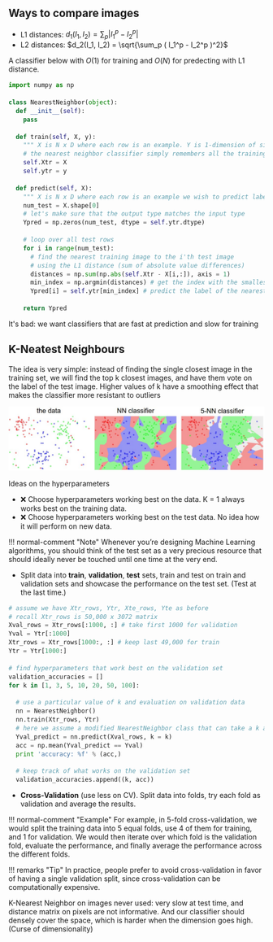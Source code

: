 ## Ways to compare images

- L1 distances: $d_1(I_1, I_2) = \sum_p \vert I_1^p - I_2^p \vert$
- L2 distances: $d_2(I_1, I_2) = \sqrt{\sum_p ( I_1^p - I_2^p )^2}$

A classifier below with $O(1)$ for training and $O(N)$ for predecting with L1 distance.



```python
import numpy as np

class NearestNeighbor(object):
  def __init__(self):
    pass

  def train(self, X, y):
    """ X is N x D where each row is an example. Y is 1-dimension of size N """
    # the nearest neighbor classifier simply remembers all the training data
    self.Xtr = X
    self.ytr = y

  def predict(self, X):
    """ X is N x D where each row is an example we wish to predict label for """
    num_test = X.shape[0]
    # let's make sure that the output type matches the input type
    Ypred = np.zeros(num_test, dtype = self.ytr.dtype)

    # loop over all test rows
    for i in range(num_test):
      # find the nearest training image to the i'th test image
      # using the L1 distance (sum of absolute value differences)
      distances = np.sum(np.abs(self.Xtr - X[i,:]), axis = 1)
      min_index = np.argmin(distances) # get the index with the smallest distance
      Ypred[i] = self.ytr[min_index] # predict the label of the nearest example

    return Ypred
```

It's bad: we want classifiers that are fast at prediction and slow for training

## K-Neatest Neighbours
The idea is very simple: instead of finding the single closest image in the training set, we will find the top k closest images, and have them vote on the label of the test image.
Higher values of k have a smoothing effect that makes the classifier more resistant to outliers

![K-NN.png](./resources/NNClassifier.png)

Ideas on the hyperparameters
- ❌ Choose hyperparameters working best on the data. K = 1 always works best on the training data.
- ❌ Choose hyperparameters working best on the test data. No idea how it will perform on new data.

!!! normal-comment "Note"
    Whenever you’re designing Machine Learning algorithms, you should think of the test set as a very precious resource that should ideally never be touched until one time at the very end.

- Split data into **train**, **validation**, **test** sets, train and test on train and validation sets and showcase the performance on the test set. (Test at the last time.)


```python
# assume we have Xtr_rows, Ytr, Xte_rows, Yte as before
# recall Xtr_rows is 50,000 x 3072 matrix
Xval_rows = Xtr_rows[:1000, :] # take first 1000 for validation
Yval = Ytr[:1000]
Xtr_rows = Xtr_rows[1000:, :] # keep last 49,000 for train
Ytr = Ytr[1000:]

# find hyperparameters that work best on the validation set
validation_accuracies = []
for k in [1, 3, 5, 10, 20, 50, 100]:

  # use a particular value of k and evaluation on validation data
  nn = NearestNeighbor()
  nn.train(Xtr_rows, Ytr)
  # here we assume a modified NearestNeighbor class that can take a k as input
  Yval_predict = nn.predict(Xval_rows, k = k)
  acc = np.mean(Yval_predict == Yval)
  print 'accuracy: %f' % (acc,)

  # keep track of what works on the validation set
  validation_accuracies.append((k, acc))
```

- **Cross-Validation** (use less on CV). Split data into folds, try each fold as validation and average the results.

!!! normal-comment "Example"
    For example, in 5-fold cross-validation, we would split the training data into 5 equal folds, use 4 of them for training, and 1 for validation. We would then iterate over which fold is the validation fold, evaluate the performance, and finally average the performance across the different folds.

!!! remarks "Tip"
    In practice, people prefer to avoid cross-validation in favor of having a single validation split, since cross-validation can be computationally expensive.

K-Nearest Neighbor on images never used: very slow at test time, and distance matrix on pixels are not informative. And our classifier should densely cover the space, which is harder when the dimension goes high. (Curse of dimensionality)
